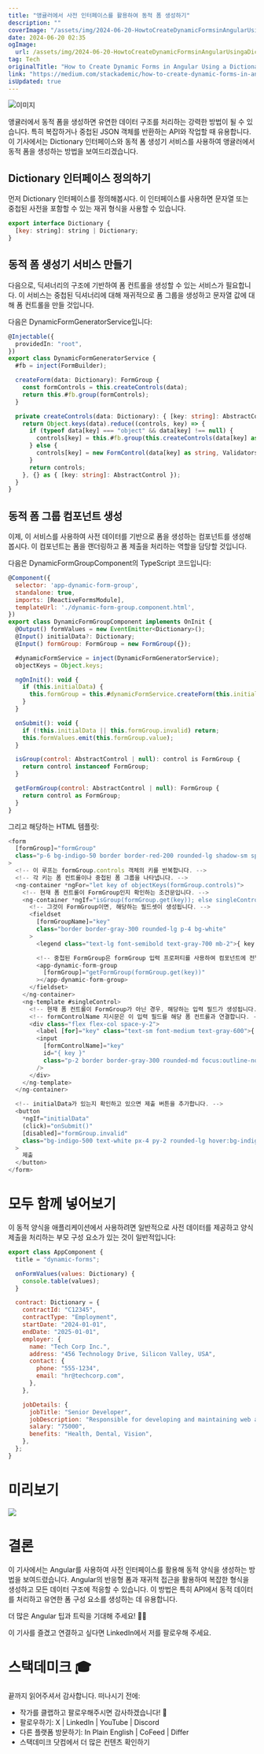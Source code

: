 ```yaml
---
title: "앵귤러에서 사전 인터페이스를 활용하여 동적 폼 생성하기"
description: ""
coverImage: "/assets/img/2024-06-20-HowtoCreateDynamicFormsinAngularUsingaDictionaryInterface_0.png"
date: 2024-06-20 02:35
ogImage:
  url: /assets/img/2024-06-20-HowtoCreateDynamicFormsinAngularUsingaDictionaryInterface_0.png
tag: Tech
originalTitle: "How to Create Dynamic Forms in Angular Using a Dictionary Interface"
link: "https://medium.com/stackademic/how-to-create-dynamic-forms-in-angular-using-a-dictionary-interface-36aac956fa86"
isUpdated: true
---
```


![이미지](/assets/img/2024-06-20-HowtoCreateDynamicFormsinAngularUsingaDictionaryInterface_0.png)

앵귤러에서 동적 폼을 생성하면 유연한 데이터 구조를 처리하는 강력한 방법이 될 수 있습니다. 특히 복잡하거나 중첩된 JSON 객체를 반환하는 API와 작업할 때 유용합니다. 이 기사에서는 Dictionary 인터페이스와 동적 폼 생성기 서비스를 사용하여 앵귤러에서 동적 폼을 생성하는 방법을 보여드리겠습니다.

## Dictionary 인터페이스 정의하기

먼저 Dictionary 인터페이스를 정의해봅시다. 이 인터페이스를 사용하면 문자열 또는 중첩된 사전을 포함할 수 있는 재귀 형식을 사용할 수 있습니다.

<!-- seedividend - 사각형 -->

<ins class="adsbygoogle"
     style="display:block"
     data-ad-client="ca-pub-4877378276818686"
     data-ad-slot="1898504329"
     data-ad-format="auto"
     data-full-width-responsive="true"></ins>

<script>
     (adsbygoogle = window.adsbygoogle || []).push({});
</script>

```js
export interface Dictionary {
  [key: string]: string | Dictionary;
}
```

## 동적 폼 생성기 서비스 만들기

다음으로, 딕셔너리의 구조에 기반하여 폼 컨트롤을 생성할 수 있는 서비스가 필요합니다. 이 서비스는 중첩된 딕셔너리에 대해 재귀적으로 폼 그룹을 생성하고 문자열 값에 대해 폼 컨트롤을 만들 것입니다.

다음은 DynamicFormGeneratorService입니다:

<!-- seedividend - 사각형 -->

<ins class="adsbygoogle"
     style="display:block"
     data-ad-client="ca-pub-4877378276818686"
     data-ad-slot="1898504329"
     data-ad-format="auto"
     data-full-width-responsive="true"></ins>

<script>
     (adsbygoogle = window.adsbygoogle || []).push({});
</script>

```ts
@Injectable({
  providedIn: "root",
})
export class DynamicFormGeneratorService {
  #fb = inject(FormBuilder);

  createForm(data: Dictionary): FormGroup {
    const formControls = this.createControls(data);
    return this.#fb.group(formControls);
  }

  private createControls(data: Dictionary): { [key: string]: AbstractControl } {
    return Object.keys(data).reduce((controls, key) => {
      if (typeof data[key] === "object" && data[key] !== null) {
        controls[key] = this.#fb.group(this.createControls(data[key] as Dictionary));
      } else {
        controls[key] = new FormControl(data[key] as string, Validators.required);
      }
      return controls;
    }, {} as { [key: string]: AbstractControl });
  }
}
```

## 동적 폼 그룹 컴포넌트 생성

이제, 이 서비스를 사용하여 사전 데이터를 기반으로 폼을 생성하는 컴포넌트를 생성해 봅시다. 이 컴포넌트는 폼을 랜더링하고 폼 제출을 처리하는 역할을 담당할 것입니다.

다음은 DynamicFormGroupComponent의 TypeScript 코드입니다:

<!-- seedividend - 사각형 -->

<ins class="adsbygoogle"
     style="display:block"
     data-ad-client="ca-pub-4877378276818686"
     data-ad-slot="1898504329"
     data-ad-format="auto"
     data-full-width-responsive="true"></ins>

<script>
     (adsbygoogle = window.adsbygoogle || []).push({});
</script>

```js
@Component({
  selector: 'app-dynamic-form-group',
  standalone: true,
  imports: [ReactiveFormsModule],
  templateUrl: './dynamic-form-group.component.html',
})
export class DynamicFormGroupComponent implements OnInit {
  @Output() formValues = new EventEmitter<Dictionary>();
  @Input() initialData?: Dictionary;
  @Input() formGroup: FormGroup = new FormGroup({});

  #dynamicFormService = inject(DynamicFormGeneratorService);
  objectKeys = Object.keys;

  ngOnInit(): void {
    if (this.initialData) {
      this.formGroup = this.#dynamicFormService.createForm(this.initialData);
    }
  }

  onSubmit(): void {
    if (!this.initialData || this.formGroup.invalid) return;
    this.formValues.emit(this.formGroup.value);
  }

  isGroup(control: AbstractControl | null): control is FormGroup {
    return control instanceof FormGroup;
  }

  getFormGroup(control: AbstractControl | null): FormGroup {
    return control as FormGroup;
  }
}
```

그리고 해당하는 HTML 템플릿:

```js
<form
  [formGroup]="formGroup"
  class="p-6 bg-indigo-50 border border-red-200 rounded-lg shadow-sm space-y-4"
>
  <!-- 이 루프는 formGroup.controls 객체의 키를 반복합니다. -->
  <!-- 각 키는 폼 컨트롤이나 중첩된 폼 그룹을 나타냅니다. -->
  <ng-container *ngFor="let key of objectKeys(formGroup.controls)">
    <!-- 현재 폼 컨트롤이 FormGroup인지 확인하는 조건문입니다. -->
    <ng-container *ngIf="isGroup(formGroup.get(key)); else singleControl">
      <!-- 그것이 FormGroup이면, 해당하는 필드셋이 생성됩니다. -->
      <fieldset
        [formGroupName]="key"
        class="border border-gray-300 rounded-lg p-4 bg-white"
      >
        <legend class="text-lg font-semibold text-gray-700 mb-2">{ key }</legend>

        <!-- 중첩된 FormGroup은 formGroup 입력 프로퍼티를 사용하여 컴포넌트에 전달됩니다. -->
        <app-dynamic-form-group
          [formGroup]="getFormGroup(formGroup.get(key))"
        ></app-dynamic-form-group>
      </fieldset>
    </ng-container>
    <ng-template #singleControl>
      <!-- 현재 폼 컨트롤이 FormGroup가 아닌 경우, 해당하는 입력 필드가 생성됩니다. -->
      <!-- formControlName 지시문은 이 입력 필드를 해당 폼 컨트롤과 연결합니다. -->
      <div class="flex flex-col space-y-2">
        <label [for]="key" class="text-sm font-medium text-gray-600">{ key }</label>
        <input
          [formControlName]="key"
          id="{ key }"
          class="p-2 border border-gray-300 rounded-md focus:outline-none focus:ring-2 focus:ring-indigo-500"
        />
      </div>
    </ng-template>
  </ng-container>

  <!-- initialData가 있는지 확인하고 있으면 제출 버튼을 추가합니다. -->
  <button
    *ngIf="initialData"
    (click)="onSubmit()"
    [disabled]="formGroup.invalid"
    class="bg-indigo-500 text-white px-4 py-2 rounded-lg hover:bg-indigo-600 disabled:opacity-50 disabled:cursor-not-allowed"
  >
    제출
  </button>
</form>
```

# 모두 함께 넣어보기

<!-- seedividend - 사각형 -->

<ins class="adsbygoogle"
     style="display:block"
     data-ad-client="ca-pub-4877378276818686"
     data-ad-slot="1898504329"
     data-ad-format="auto"
     data-full-width-responsive="true"></ins>

<script>
     (adsbygoogle = window.adsbygoogle || []).push({});
</script>

이 동적 양식을 애플리케이션에서 사용하려면 일반적으로 사전 데이터를 제공하고 양식 제출을 처리하는 부모 구성 요소가 있는 것이 일반적입니다:

```js
export class AppComponent {
  title = "dynamic-forms";

  onFormValues(values: Dictionary) {
    console.table(values);
  }

  contract: Dictionary = {
    contractId: "C12345",
    contractType: "Employment",
    startDate: "2024-01-01",
    endDate: "2025-01-01",
    employer: {
      name: "Tech Corp Inc.",
      address: "456 Technology Drive, Silicon Valley, USA",
      contact: {
        phone: "555-1234",
        email: "hr@techcorp.com",
      },
    },

    jobDetails: {
      jobTitle: "Senior Developer",
      jobDescription: "Responsible for developing and maintaining web applications.",
      salary: "75000",
      benefits: "Health, Dental, Vision",
    },
  };
}
```

# 미리보기

<img src="/assets/img/2024-06-20-HowtoCreateDynamicFormsinAngularUsingaDictionaryInterface_1.png" />

<!-- seedividend - 사각형 -->

<ins class="adsbygoogle"
     style="display:block"
     data-ad-client="ca-pub-4877378276818686"
     data-ad-slot="1898504329"
     data-ad-format="auto"
     data-full-width-responsive="true"></ins>

<script>
     (adsbygoogle = window.adsbygoogle || []).push({});
</script>

# 결론

이 기사에서는 Angular를 사용하여 사전 인터페이스를 활용해 동적 양식을 생성하는 방법을 보여드렸습니다. Angular의 반응형 폼과 재귀적 접근을 활용하여 복잡한 형식을 생성하고 모든 데이터 구조에 적응할 수 있습니다. 이 방법은 특히 API에서 동적 데이터를 처리하고 유연한 폼 구성 요소를 생성하는 데 유용합니다.

더 많은 Angular 팁과 트릭을 기대해 주세요! 👨‍💻

이 기사를 즐겼고 연결하고 싶다면 LinkedIn에서 저를 팔로우해 주세요.

<!-- seedividend - 사각형 -->

<ins class="adsbygoogle"
     style="display:block"
     data-ad-client="ca-pub-4877378276818686"
     data-ad-slot="1898504329"
     data-ad-format="auto"
     data-full-width-responsive="true"></ins>

<script>
     (adsbygoogle = window.adsbygoogle || []).push({});
</script>

# 스택데미크 🎓

끝까지 읽어주셔서 감사합니다. 떠나시기 전에:

- 작가를 클랩하고 팔로우해주시면 감사하겠습니다! 👏
- 팔로우하기: X | LinkedIn | YouTube | Discord
- 다른 플랫폼 방문하기: In Plain English | CoFeed | Differ
- 스택데미크 닷컴에서 더 많은 컨텐츠 확인하기
